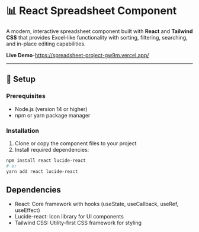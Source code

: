 # 📊 React Spreadsheet Component

A modern, interactive spreadsheet component built with **React** and **Tailwind CSS** that provides Excel-like functionality with sorting, filtering, searching, and in-place editing capabilities.

**Live Demo**-https://spreadsheet-project-gw9m.vercel.app/

---

## 🚀 Setup

### Prerequisites
- Node.js (version 14 or higher)
- npm or yarn package manager

### Installation

1. Clone or copy the component files to your project
2. Install required dependencies:

```bash
npm install react lucide-react
# or
yarn add react lucide-react
```

## Dependencies
- React: Core framework with hooks (useState, useCallback, useRef, useEffect)
- Lucide-react: Icon library for UI components
- Tailwind CSS: Utility-first CSS framework for styling
